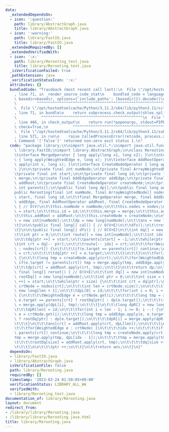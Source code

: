 ```yaml
---
data:
  _extendedDependsOn:
  - icon: ':question:'
    path: library/AbstractGraph.java
    title: library/AbstractGraph.java
  - icon: ':warning:'
    path: library/FastIO.java
    title: library/FastIO.java
  _extendedRequiredBy: []
  _extendedVerifiedWith:
  - icon: ':x:'
    path: library/Rerooting_test.java
    title: library/Rerooting_test.java
  _isVerificationFailed: true
  _pathExtension: java
  _verificationStatusIcon: ':x:'
  attributes: {}
  bundledCode: "Traceback (most recent call last):\n  File \"/opt/hostedtoolcache/Python/3.11.2/x64/lib/python3.11/site-packages/onlinejudge_verify/documentation/build.py\"\
    , line 71, in _render_source_code_stat\n    bundled_code = language.bundle(stat.path,\
    \ basedir=basedir, options={'include_paths': [basedir]}).decode()\n          \
    \         ^^^^^^^^^^^^^^^^^^^^^^^^^^^^^^^^^^^^^^^^^^^^^^^^^^^^^^^^^^^^^^^^^^^^^^^^^^^^^^^^^\n\
    \  File \"/opt/hostedtoolcache/Python/3.11.2/x64/lib/python3.11/site-packages/onlinejudge_verify/languages/user_defined.py\"\
    , line 71, in bundle\n    return subprocess.check_output(shlex.split(command))\n\
    \           ^^^^^^^^^^^^^^^^^^^^^^^^^^^^^^^^^^^^^^^^^^^^^\n  File \"/opt/hostedtoolcache/Python/3.11.2/x64/lib/python3.11/subprocess.py\"\
    , line 466, in check_output\n    return run(*popenargs, stdout=PIPE, timeout=timeout,\
    \ check=True,\n           ^^^^^^^^^^^^^^^^^^^^^^^^^^^^^^^^^^^^^^^^^^^^^^^^^^^^^^^^^\n\
    \  File \"/opt/hostedtoolcache/Python/3.11.2/x64/lib/python3.11/subprocess.py\"\
    , line 571, in run\n    raise CalledProcessError(retcode, process.args,\nsubprocess.CalledProcessError:\
    \ Command '['false']' returned non-zero exit status 1.\n"
  code: "package library;\n\nimport java.util.*;\nimport java.util.function.*;\nimport\
    \ library.FastIO;\nimport library.AbstractGraph;\n\nclass Rerooting {\n\t@FunctionalInterface\n\
    \tinterface MergeOperator { long apply(long x1, long x2); }\n\tinterface AddEdgeOperator\
    \ { long apply(WeightedEdge e, long x); }\n\tinterface AddRootOperator { long\
    \ apply(int v, long x); }\n\tinterface CreateNodeOperator { long apply(int v);\
    \ }\n\n\tprivate final int numNode;\n\tprivate final ArrayWeightedNode nodes[];\n\
    \tprivate final int start;\n\n\tprivate final long id;\n\tprivate final MergeOperator\
    \ merge;\n\tprivate final AddEdgeOperator addEdge;\n\tprivate final AddRootOperator\
    \ addRoot;\n\tprivate final CreateNodeOperator createNode;\n\n\tprivate final\
    \ int parents[];\n\tpublic final long dp[];\n\tpublic final long ans[];\n\n\n\t\
    public Rerooting(final int numNode, final ArrayWeightedNode[] nodes, final int\
    \ start, final long id,\n\t\tfinal MergeOperator merge, final AddEdgeOperator\
    \ addEdge, final AddRootOperator addRoot, final CreateNodeOperator createNode)\
    \ { // O(V)\n\t\tthis.numNode = numNode;\n\t\tthis.nodes = nodes;\n\t\tthis.start\
    \ = start;\n\t\tthis.id = id;\n\t\tthis.merge = merge;\n\t\tthis.addEdge = addEdge;\n\
    \t\tthis.addRoot = addRoot;\n\t\tthis.createNode = createNode;\n\n\t\tparents\
    \ = new int[numNode];\n\t\tdp = new long[numNode];\n\t\tans = new long[numNode];\n\
    \t}\n\n\tpublic final long[] cal() { // O(V+E)\n\t\tdfs();\n\t\treturn reroot();\n\
    \t}\n\n\tpublic final long[] dfs() { // O(V+E)\n\t\tint dq[] = new int[numNode];\n\
    \t\tint ptr = 0;\n\t\tint route[] = new int[numNode];\n\t\tint idx = numNode;\n\
    \n\t\tdq[ptr ++] = start;\n\t\tparents[start] = -1;\n\t\twhile(ptr > 0) {\n\t\t\
    \tint crt = dq[-- ptr];\n\t\t\troute[-- idx] = crt;\n\t\t\tfor(WeightedEdge e\
    \ : nodes[crt]) {\n\t\t\t\tif(e.target == parents[crt]) continue;\n\t\t\t\tparents[e.target]\
    \ = crt;\n\t\t\t\tdq[ptr ++] = e.target;\n\t\t\t}\n\t\t}\n\t\tfor(int crt : route)\
    \ {\n\t\t\tlong tmp = createNode.apply(crt);\n\t\t\tfor(WeightedEdge e : nodes[crt])\
    \ if(e.target != parents[crt]) tmp = merge.apply(tmp, addEdge.apply(e, dp[e.target]));\n\
    \t\t\tdp[crt] = addRoot.apply(crt, tmp);\n\t\t}\n\t\treturn dp;\n\t}\n\n\tpublic\
    \ final long[] reroot() { // O(V+E)\n\t\tint dq[] = new int[numNode];\n\t\tlong\
    \ rootDq[] = new long[numNode];\n\t\tint ptr = 0;\n\t\tint size = 0;\n\n\t\tdq[size\
    \ ++] = start;\n\t\twhile(ptr < size) {\n\t\t\tint crt = dq[ptr];\n\t\t\tArrayWeightedNode\
    \ crtNode = nodes[crt];\n\t\t\tint len = crtNode.size();\n\n\t\t\tlong dpL[] =\
    \ new long[len + 1];\n\t\t\tdpL[0] = id;\n\t\t\tfor(int i = 0; i < len; i ++)\
    \ {\n\t\t\t\tWeightedEdge e = crtNode.get(i);\n\t\t\t\tlong tmp = addEdge.apply(e,\
    \ e.target == parents[crt] ? rootDq[ptr] : dp[e.target]);\n\t\t\t\tdpL[i + 1]\
    \ = merge.apply(dpL[i], tmp);\n\t\t\t}\n\t\t\tlong dpR[] = new long[len + 1];\n\
    \t\t\tdpR[len] = id;\n\t\t\tfor(int i = len - 1; i >= 0; i --) {\n\t\t\t\tWeightedEdge\
    \ e = crtNode.get(i);\n\t\t\t\tlong tmp = addEdge.apply(e, e.target == parents[crt]\
    \ ? rootDq[ptr] : dp[e.target]);\n\t\t\t\tdpR[i] = merge.apply(dpR[i + 1], tmp);\n\
    \t\t\t}\n\t\t\tans[crt] = addRoot.apply(crt, dpL[len]);\n\n\t\t\tint idx = 0;\n\
    \t\t\tfor(WeightedEdge e : crtNode) {\n\t\t\t\tidx ++;\n\t\t\t\tif(e.target ==\
    \ parents[crt]) continue;\n\t\t\t\tlong tmp = createNode.apply(crt);\n\t\t\t\t\
    tmp = merge.apply(tmp, dpL[idx - 1]);\n\t\t\t\ttmp = merge.apply(tmp, dpR[idx]);\n\
    \t\t\t\trootDq[size] = addRoot.apply(crt, tmp);\n\t\t\t\tdq[size ++] = e.target;\n\
    \t\t\t}\n\n\t\t\tptr ++;\n\t\t}\n\t\treturn ans;\n\t}\n}"
  dependsOn:
  - library/FastIO.java
  - library/AbstractGraph.java
  isVerificationFile: false
  path: library/Rerooting.java
  requiredBy: []
  timestamp: '2023-03-24 01:50:05+09:00'
  verificationStatus: LIBRARY_ALL_WA
  verifiedWith:
  - library/Rerooting_test.java
documentation_of: library/Rerooting.java
layout: document
redirect_from:
- /library/library/Rerooting.java
- /library/library/Rerooting.java.html
title: library/Rerooting.java
---
```

